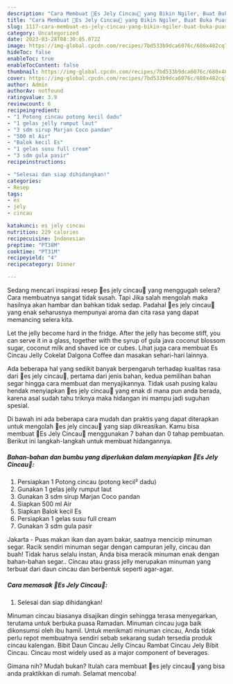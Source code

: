 ```yaml
---
description: "Cara Membuat 🍵Es Jely Cincau🍵 yang Bikin Ngiler, Buat Buka Puasa Lezat Sekali"
title: "Cara Membuat 🍵Es Jely Cincau🍵 yang Bikin Ngiler, Buat Buka Puasa Lezat Sekali"
slug: 1117-cara-membuat-es-jely-cincau-yang-bikin-ngiler-buat-buka-puasa-lezat-sekali
category: Uncategorized
date: 2023-03-28T08:30:05.072Z
image: https://img-global.cpcdn.com/recipes/7bd533b9dca6076c/680x482cq70/es-jely-cincau-foto-resep-utama.jpg
hideToc: false
enableToc: true
enableTocContent: false
thumbnail: https://img-global.cpcdn.com/recipes/7bd533b9dca6076c/680x482cq70/es-jely-cincau-foto-resep-utama.jpg
cover: https://img-global.cpcdn.com/recipes/7bd533b9dca6076c/680x482cq70/es-jely-cincau-foto-resep-utama.jpg
author: Admin
authorAv: notfound
ratingvalue: 3.9
reviewcount: 6
recipeingredient:
- "1 Potong cincau potong kecil dadu"
- "1 gelas jelly rumput laut"
- "3 sdm sirup Marjan Coco pandan"
- "500 ml Air"
- "Balok kecil Es"
- "1 gelas susu full cream"
- "3 sdm gula pasir"
recipeinstructions:

- "Selesai dan siap dihidangkan!"
categories:
- Resep
tags:
- es
- jely
- cincau

katakunci: es jely cincau 
nutrition: 229 calories
recipecuisine: Indonesian
preptime: "PT38M"
cooktime: "PT31M"
recipeyield: "4"
recipecategory: Dinner

---
```



Sedang mencari inspirasi resep 🍵es jely cincau🍵 yang menggugah selera? Cara membuatnya sangat tidak susah. Tapi Jika salah mengolah maka hasilnya akan hambar dan bahkan tidak sedap. Padahal 🍵es jely cincau🍵 yang enak seharusnya mempunyai aroma dan cita rasa yang dapat memancing selera kita.


Let the jelly become hard in the fridge. After the jelly has become stiff, you can serve it in a glass, together with the syrup of gula java coconut blossom sugar, coconut milk and shaved ice or cubes. Lihat juga cara membuat Es Cincau Jelly Cokelat Dalgona Coffee dan masakan sehari-hari lainnya.

Ada beberapa hal yang sedikit banyak berpengaruh terhadap kualitas rasa dari 🍵es jely cincau🍵, pertama dari jenis bahan, kedua pemilihan bahan segar hingga cara membuat dan menyajikannya. Tidak usah pusing kalau hendak menyiapkan 🍵es jely cincau🍵 yang enak di mana pun anda berada, karena asal sudah tahu triknya maka hidangan ini mampu jadi suguhan spesial.


Di bawah ini ada beberapa cara mudah dan praktis yang dapat diterapkan untuk mengolah 🍵es jely cincau🍵 yang siap dikreasikan. Kamu bisa membuat 🍵Es Jely Cincau🍵 menggunakan 7 bahan dan 0 tahap pembuatan. Berikut ini langkah-langkah untuk membuat hidangannya.

<!--inarticleads1-->

##### Bahan-bahan dan bumbu yang diperlukan dalam menyiapkan 🍵Es Jely Cincau🍵:

1. Persiapkan 1 Potong cincau (potong kecil² dadu)
1. Gunakan 1 gelas jelly rumput laut
1. Gunakan 3 sdm sirup Marjan Coco pandan
1. Siapkan 500 ml Air
1. Siapkan Balok kecil Es
1. Persiapkan 1 gelas susu full cream
1. Gunakan 3 sdm gula pasir


Jakarta - Puas makan ikan dan ayam bakar, saatnya mencicip minuman segar. Racik sendiri minuman segar dengan campuran jelly, cincau dan buah! Tidak harus selalu instan, Anda bisa meracik minuman enak dengan bahan-bahan segar.. Cincau atau grass jelly merupakan minuman yang terbuat dari daun cincau dan berbentuk seperti agar-agar. 

<!--inarticleads2-->

##### Cara memasak 🍵Es Jely Cincau🍵:


1. Selesai dan siap dihidangkan!

Minuman cincau biasanya disajikan dingin sehingga terasa menyegarkan, terutama untuk berbuka puasa Ramadan. Minuman cincau juga baik dikonsumsi oleh ibu hamil. Untuk menikmati minuman cincau, Anda tidak perlu repot membuatnya sendiri sebab sekarang sudah tersedia produk cincau kalengan. Bibit Daun Cincau Jelly Cincau Rambat Cincau Jely Bibit Cincau. Cincau most widely used as a major component of beverages. 

Gimana nih? Mudah bukan? Itulah cara membuat 🍵es jely cincau🍵 yang bisa anda praktikkan di rumah. Selamat mencoba!
